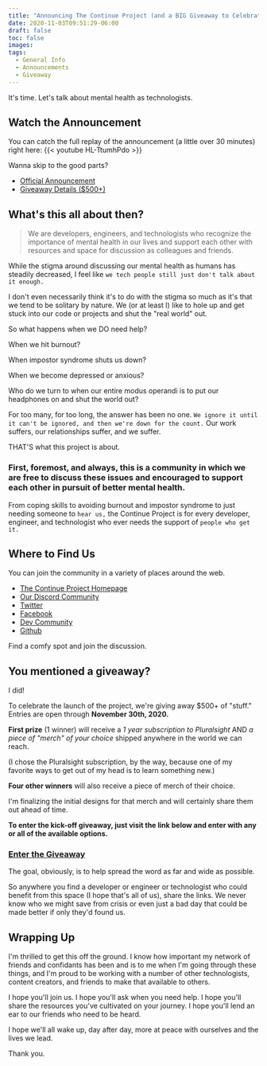 ```yaml
---
title: "Announcing The Continue Project (and a BIG Giveaway to Celebrate)"
date: 2020-11-03T09:51:29-06:00
draft: false
toc: false
images:
tags:
  - General Info
  - Announcements
  - Giveaway
---
```

It's time. Let's talk about mental health as technologists.

## Watch the Announcement

You can catch the full replay of the announcement (a little over 30 minutes) right here:
{{< youtube HL-TtumhPdo >}}

Wanna skip to the good parts?

- [Official Announcement](https://youtu.be/HL-TtumhPdo?t=363)
- [Giveaway Details ($500+)](https://youtu.be/HL-TtumhPdo?t=524)

## What's this all about then?

> We are developers, engineers, and technologists who recognize the importance of mental health in our lives and support each other with resources and space for discussion as colleagues and friends.

While the stigma around discussing our mental health as humans has steadily decreased, I feel like `we tech people still just don't talk about it enough.`

I don't even necessarily think it's to do with the stigma so much as it's that we tend to be solitary by nature. We (or at least I) like to hole up and get stuck into our code or projects and shut the "real world" out.

So what happens when we DO need help?

When we hit burnout?

When impostor syndrome shuts us down?

When we become depressed or anxious?

Who do we turn to when our entire modus operandi is to put our headphones on and shut the world out?

For too many, for too long, the answer has been no one. `We ignore it until it can't be ignored, and then we're down for the count.` Our work suffers, our relationships suffer, and we suffer.

THAT'S what this project is about. 

### First, foremost, and always, this is a community in which we are free to discuss these issues and encouraged to support each other in pursuit of better mental health.

From coping skills to avoiding burnout and impostor syndrome to just needing someone to `hear us,` the Continue Project is for every developer, engineer, and technologist who ever needs the support of `people who get it.`

## Where to Find Us

You can join the community in a variety of places around the web.

- [The Continue Project Homepage](https://continueproject.com)
- [Our Discord Community](https://discord.gg/KMQUHZQpjd)
- [Twitter](https://twitter.com/continueproj)
- [Facebook](https://www.facebook.com/thecontinueproject/)
- [Dev Community](https://dev.to/thecontinueproject)
- [Github](https://github.com/orgs/The-Continue-Project)

Find a comfy spot and join the discussion.

## You mentioned a giveaway?

I did!

To celebrate the launch of the project, we're giving away $500+ of "stuff." Entries are open through **November 30th, 2020.**

**First prize** (1 winner) will receive a *1 year subscription to Pluralsight* AND *a piece of "merch" of your choice* shipped anywhere in the world we can reach.

(I chose the Pluralsight subscription, by the way, because one of my favorite ways to get out of my head is to learn something new.)

**Four other winners** will also receive a piece of merch of their choice.

I'm finalizing the initial designs for that merch and will certainly share them out ahead of time.

**To enter the kick-off giveaway, just visit the link below and enter with any or all of the available options.**  
### [Enter the Giveaway](https://gleam.io/GN1cM/the-continue-project-kickoff)

The goal, obviously, is to help spread the word as far and wide as possible. 

So anywhere you find a developer or engineer or technologist who could benefit from this space (I hope that's all of us), share the links. We never know who we might save from crisis or even just a bad day that could be made better if only they'd found us.

## Wrapping Up

I'm thrilled to get this off the ground. I know how important my network of friends and confidants has been and is to me when I'm going through these things, and I'm proud to be working with a number of other technologists, content creators, and friends to make that available to others.

I hope you'll join us. I hope you'll ask when you need help. I hope you'll share the resources you've cultivated on your journey. I hope you'll lend an ear to our friends who need to be heard. 

I hope we'll all wake up, day after day, more at peace with ourselves and the lives we lead.

Thank you.